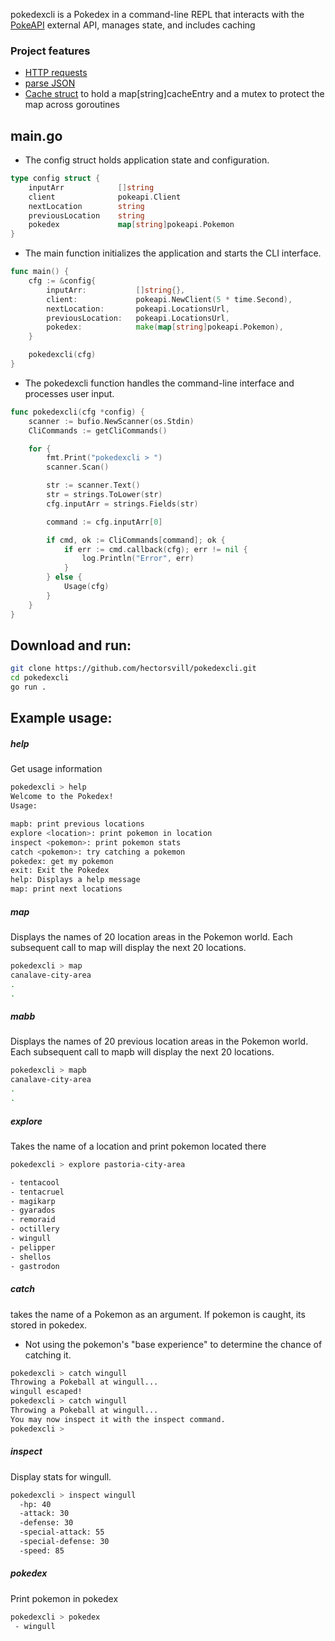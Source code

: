 pokedexcli is a Pokedex in a command-line REPL that interacts with the [PokeAPI](https://pokeapi.co/) external API, manages state, and includes caching

### Project features
- [HTTP requests](https://github.com/hectorsvill/pokedexcli/tree/main/internal/pokeapi)
- [parse JSON](https://github.com/hectorsvill/pokedexcli/blob/main/internal/pokeapi/types_pokemon.go)
- [Cache struct](https://github.com/hectorsvill/pokedexcli/blob/main/internal/pokecache/PokeCache.go) to hold a map[string]cacheEntry and a mutex to protect the map across goroutines

## main.go
- The config struct holds application state and configuration.
```go
type config struct {
	inputArr         	[]string
	client           	pokeapi.Client
	nextLocation     	string
	previousLocation 	string
	pokedex				map[string]pokeapi.Pokemon
}
```
-  The main function initializes the application and starts the CLI interface.
```go
func main() {
	cfg := &config{
		inputArr:         	[]string{},
		client:           	pokeapi.NewClient(5 * time.Second),
		nextLocation:     	pokeapi.LocationsUrl,
		previousLocation: 	pokeapi.LocationsUrl,
		pokedex:			make(map[string]pokeapi.Pokemon),
	}

	pokedexcli(cfg)
}
```
- The pokedexcli function handles the command-line interface and processes user input.
```go
func pokedexcli(cfg *config) {
	scanner := bufio.NewScanner(os.Stdin)
	CliCommands := getCliCommands()

	for {
		fmt.Print("pokedexcli > ")
		scanner.Scan()

		str := scanner.Text()
		str = strings.ToLower(str)
		cfg.inputArr = strings.Fields(str)

		command := cfg.inputArr[0]

		if cmd, ok := CliCommands[command]; ok {
			if err := cmd.callback(cfg); err != nil {
				log.Println("Error", err)
			}
		} else {
			Usage(cfg)
		}
	}
}
```
## Download and run:
```bash
git clone https://github.com/hectorsvill/pokedexcli.git
cd pokedexcli
go run .
```
## Example usage: 
##### help
Get usage information
```bash
pokedexcli > help
Welcome to the Pokedex!
Usage:

mapb: print previous locations
explore <location>: print pokemon in location
inspect <pokemon>: print pokemon stats
catch <pokemon>: try catching a pokemon
pokedex: get my pokemon
exit: Exit the Pokedex
help: Displays a help message
map: print next locations
```
##### map
Displays the names of 20 location areas in the Pokemon world. Each subsequent call to map will display the next 20 locations.
```bash
pokedexcli > map
canalave-city-area
.
.
```
##### mabb
Displays the names of 20 previous location areas in the Pokemon world. Each subsequent call to mapb will display the next 20 locations.
```bash
pokedexcli > mapb
canalave-city-area
.
.
```

##### explore <location>
Takes the name of a location and print pokemon located there
```bash
pokedexcli > explore pastoria-city-area

- tentacool
- tentacruel
- magikarp
- gyarados
- remoraid
- octillery
- wingull
- pelipper
- shellos
- gastrodon
```

##### catch <pokemon>
takes the name of a Pokemon as an argument. If pokemon is caught, its stored in pokedex.
- Not using the pokemon's "base experience" to determine the chance of catching it.
```bash
pokedexcli > catch wingull  
Throwing a Pokeball at wingull...
wingull escaped!
pokedexcli > catch wingull
Throwing a Pokeball at wingull...
You may now inspect it with the inspect command.
pokedexcli > 

```

##### inspect <pokemon>
Display stats for wingull.

```bash
pokedexcli > inspect wingull
  -hp: 40
  -attack: 30
  -defense: 30
  -special-attack: 55
  -special-defense: 30
  -speed: 85

```
##### pokedex
Print pokemon in pokedex
```bash
pokedexcli > pokedex 
 - wingull
```




